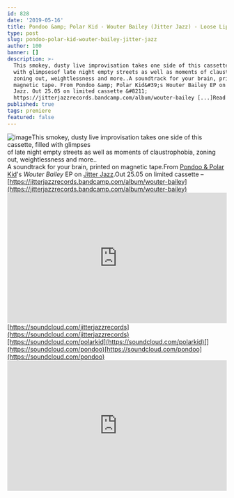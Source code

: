 ```yaml
---
id: 828
date: '2019-05-16'
title: Pondoo &amp; Polar Kid - Wouter Bailey (Jitter Jazz) - Loose Lips
type: post
slug: pondoo-polar-kid-wouter-bailey-jitter-jazz
author: 100
banner: []
description: >-
  This smokey, dusty live improvisation takes one side of this cassette, filled
  with glimpsesof late night empty streets as well as moments of claustrophobia,
  zoning out, weightlessness and more..A soundtrack for your brain, printed on
  magnetic tape. From Pondoo &amp; Polar Kid&#39;s Wouter Bailey EP on Jitter
  Jazz. Out 25.05 on limited cassette &#8211;
  https://jitterjazzrecords.bandcamp.com/album/wouter-bailey [...]Read More...
published: true
tags: premiere
featured: false
---
```

![image](../undefined)This smokey, dusty live improvisation takes one side of this cassette, filled with glimpses  
of late night empty streets as well as moments of claustrophobia, zoning out, weightlessness and more..  
A soundtrack for your brain, printed on magnetic tape.From [Pondoo & Polar Kid](https://jitterjazzrecords.bandcamp.com/)'s _Wouter Bailey_ EP on [Jitter Jazz](http://www.jitterjazz.com/).Out 25.05 on limited cassette – [](https://jitterjazzrecords.bandcamp.com/album/wouter-bailey)[https://jitterjazzrecords.bandcamp.com/album/wouter-bailey](https://jitterjazzrecords.bandcamp.com/album/wouter-bailey)<iframe width='100%' height='300' scrolling='no' frameborder='no' allow='autoplay' src='https://w.soundcloud.com/player/?url=https%3A//api.soundcloud.com/tracks/621684039&color=%23ff5500&auto_play=false&hide_related=false&show_comments=true&show_user=true&show_reposts=false&show_teaser=true'></iframe>[](https://soundcloud.com/jitterjazzrecords)[https://soundcloud.com/jitterjazzrecords](https://soundcloud.com/jitterjazzrecords)[https://soundcloud.com/polarkid](https://soundcloud.com/polarkid)[](https://soundcloud.com/pondoo)[https://soundcloud.com/pondoo](https://soundcloud.com/pondoo)<iframe width='100%' height='300' scrolling='no' frameborder='no' allow='autoplay' src='https://www.youtube.com/embed/nzjARbBCh5E'></iframe>